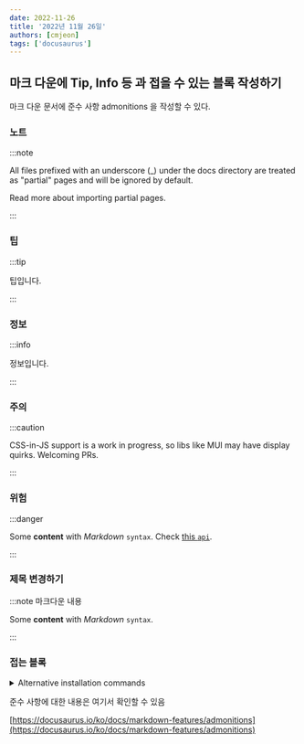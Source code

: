 ```yaml
---
date: 2022-11-26
title: '2022년 11월 26일'
authors: [cmjeon]
tags: ['docusaurus']
---
```


## 마크 다운에 Tip, Info 등 과 접을 수 있는 블록 작성하기

마크 다운 문서에 준수 사항 admonitions 을 작성할 수 있다.

### 노트

:::note

All files prefixed with an underscore (_) under the docs directory are treated as "partial" pages and will be ignored by default.

Read more about importing partial pages.

:::

### 팁

:::tip

팁입니다.

:::

### 정보

:::info

정보입니다.

:::

### 주의

:::caution

CSS-in-JS support is a work in progress, so libs like MUI may have display quirks. Welcoming PRs.

:::

### 위험

:::danger

Some **content** with _Markdown_ `syntax`. Check [this `api`](#).

:::

### 제목 변경하기

:::note 마크다운 내용

Some **content** with _Markdown_ `syntax`.

:::

### 접는 블록

<details>
  <summary>Alternative installation commands</summary>

You can also initialize a new project using your preferred project manager:

```mdx-code-block
<Tabs>
<TabItem value="npm">
```

```bash
npm init docusaurus
```

```mdx-code-block
</TabItem>
<TabItem value="yarn">
```

```bash
yarn create docusaurus
```

```mdx-code-block
</TabItem>
<TabItem value="pnpm">
```

```bash
pnpm create docusaurus
```

```mdx-code-block
</TabItem>
</Tabs>
```

</details>

준수 사항에 대한 내용은 여기서 확인할 수 있음

[https://docusaurus.io/ko/docs/markdown-features/admonitions](https://docusaurus.io/ko/docs/markdown-features/admonitions)